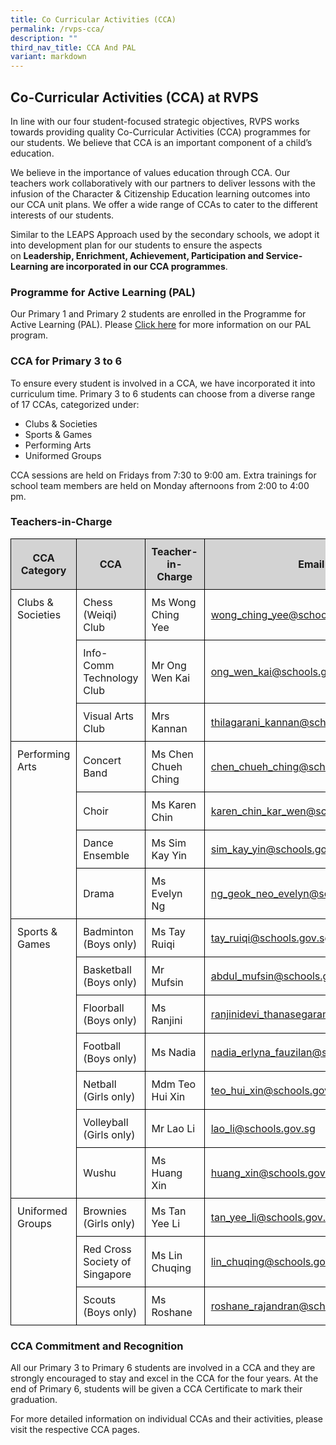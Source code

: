 ```yaml
---
title: Co Curricular Activities (CCA)
permalink: /rvps-cca/
description: ""
third_nav_title: CCA And PAL
variant: markdown
---
```

<h2>Co-Curricular Activities (CCA) at RVPS</h2>

<p>In line with our four student-focused strategic objectives, RVPS works towards providing quality Co-Curricular Activities (CCA) programmes for our students. We believe that CCA is an important component of a child’s education. </p>

<p>We believe in the importance of values education through CCA. Our teachers work collaboratively with our partners to deliver lessons with the infusion of the Character &amp; Citizenship Education learning outcomes into our CCA unit plans. We offer a wide range of CCAs to cater to the different interests of our students.</p>

Similar to the LEAPS Approach used by the secondary schools, we adopt it into development plan for our students to ensure the aspects on&nbsp;**Leadership, Enrichment, Achievement, Participation and Service-Learning&nbsp;are incorporated in our CCA programmes**.

<h3>Programme for Active Learning (PAL)</h3>

<p>Our Primary 1 and Primary 2 students are enrolled in the Programme for Active Learning (PAL). Please <a href="https://rivervalleypri.moe.edu.sg/programme-active-learning">Click here</a> for more information on our PAL program.</p>

<h3>CCA for Primary 3 to 6</h3>

<p>To ensure every student is involved in a CCA, we have incorporated it into curriculum time.  Primary 3 to 6 students can choose from a diverse range of 17 CCAs, categorized under:</p>

<ul>
  <li>Clubs &amp; Societies</li>
  <li>Sports &amp; Games</li>
  <li>Performing Arts</li>
  <li>Uniformed Groups</li>
</ul>

<p>CCA sessions are held on Fridays from 7:30 to 9:00 am. Extra trainings for school team members are held on Monday afternoons from 2:00 to 4:00 pm.</p>

<h3>Teachers-in-Charge</h3>

<table style="width: 100%; border-collapse: collapse; margin-bottom: 20px;">
  <thead>
    <tr style="background-color: lightgrey;">
      <th style="border: 1px solid black; padding: 10px;">CCA Category</th>
      <th style="border: 1px solid black; padding: 10px;">CCA</th>
      <th style="border: 1px solid black; padding: 10px;">Teacher-in-Charge</th>
      <th style="border: 1px solid black; padding: 10px;">Email</th>
    </tr>
  </thead>
  <tbody>
    <tr>
      <td style="border: 1px solid black; padding: 10px; vertical-align: top;" rowspan="3">Clubs &amp; Societies</td>
      <td style="border: 1px solid black; padding: 10px;">Chess (Weiqi) Club</td>
      <td style="border: 1px solid black; padding: 10px;">Ms Wong Ching Yee</td>
      <td style="border: 1px solid black; padding: 10px;"><a href="mailto:wong_ching_yee@schools.gov.sg">wong_ching_yee@schools.gov.sg</a></td>
    </tr>
    <tr>
      <td style="border: 1px solid black; padding: 10px;">Info-Comm Technology Club</td>
      <td style="border: 1px solid black; padding: 10px;">Mr Ong Wen Kai</td>
      <td style="border: 1px solid black; padding: 10px;"><a href="mailto:ong_wen_kai@schools.gov.sg">ong_wen_kai@schools.gov.sg</a></td>
    </tr>
    <tr>
      <td style="border: 1px solid black; padding: 10px;">Visual Arts Club</td>
      <td style="border: 1px solid black; padding: 10px;">Mrs Kannan</td>
      <td style="border: 1px solid black; padding: 10px;"><a href="mailto:thilagarani_kannan@schools.gov.sg">thilagarani_kannan@schools.gov.sg</a></td>
    </tr>
    <tr>
      <td style="border: 1px solid black; padding: 10px; vertical-align: top;" rowspan="4">Performing Arts</td>
      <td style="border: 1px solid black; padding: 10px;">Concert Band</td>
      <td style="border: 1px solid black; padding: 10px;">Ms Chen Chueh Ching</td>
      <td style="border: 1px solid black; padding: 10px;"><a href="mailto:chen_chueh_ching@schools.gov.sg">chen_chueh_ching@schools.gov.sg</a></td>
    </tr>
    <tr>
      <td style="border: 1px solid black; padding: 10px;">Choir</td>
      <td style="border: 1px solid black; padding: 10px;">Ms Karen Chin</td>
      <td style="border: 1px solid black; padding: 10px;"><a href="mailto:karen_chin_kar_wen@schools.gov.sg">karen_chin_kar_wen@schools.gov.sg</a></td>
    </tr>
    <tr>
      <td style="border: 1px solid black; padding: 10px;">Dance Ensemble</td>
      <td style="border: 1px solid black; padding: 10px;">Ms Sim Kay Yin</td>
      <td style="border: 1px solid black; padding: 10px;"><a href="mailto:sim_kay_yin@schools.gov.sg">sim_kay_yin@schools.gov.sg</a></td>
    </tr>
    <tr>
      <td style="border: 1px solid black; padding: 10px;">Drama</td>
      <td style="border: 1px solid black; padding: 10px;">Ms Evelyn Ng</td>
      <td style="border: 1px solid black; padding: 10px;"><a href="mailto:ng_geok_neo_evelyn@schools.gov.sg">ng_geok_neo_evelyn@schools.gov.sg</a></td>
    </tr>
    <tr>
      <td style="border: 1px solid black; padding: 10px; vertical-align: top;" rowspan="7">Sports &amp; Games</td>
      <td style="border: 1px solid black; padding: 10px;">Badminton (Boys only)</td>
      <td style="border: 1px solid black; padding: 10px;">Ms Tay Ruiqi</td>
      <td style="border: 1px solid black; padding: 10px;"><a href="mailto:tay_ruiqi@schools.gov.sg">tay_ruiqi@schools.gov.sg</a></td>
    </tr>
    <tr>
      <td style="border: 1px solid black; padding: 10px;">Basketball (Boys only)</td>
      <td style="border: 1px solid black; padding: 10px;">Mr Mufsin</td>
      <td style="border: 1px solid black; padding: 10px;"><a href="mailto:abdul_mufsin@schools.gov.sg">abdul_mufsin@schools.gov.sg</a></td>
    </tr>
    <tr>
      <td style="border: 1px solid black; padding: 10px;">Floorball (Boys only)</td>
      <td style="border: 1px solid black; padding: 10px;">Ms Ranjini</td>
      <td style="border: 1px solid black; padding: 10px;"><a href="mailto:ranjinidevi_thanasegaram@schools.gov.sg">ranjinidevi_thanasegaram@schools.gov.sg</a></td>
    </tr>
    <tr>
      <td style="border: 1px solid black; padding: 10px;">Football (Boys only)</td>
      <td style="border: 1px solid black; padding: 10px;">Ms Nadia</td>
      <td style="border: 1px solid black; padding: 10px;"><a href="mailto:nadia_erlyna_fauzilan@schools.gov.sg">nadia_erlyna_fauzilan@schools.gov.sg</a></td>
    </tr>
    <tr>
      <td style="border: 1px solid black; padding: 10px;">Netball (Girls only)</td>
      <td style="border: 1px solid black; padding: 10px;">Mdm Teo Hui Xin</td>
      <td style="border: 1px solid black; padding: 10px;"><a href="mailto:teo_hui_xin@schools.gov.sg">teo_hui_xin@schools.gov.sg</a></td>
    </tr>
    <tr>
      <td style="border: 1px solid black; padding: 10px;">Volleyball (Girls only)</td>
      <td style="border: 1px solid black; padding: 10px;">Mr Lao Li</td>
      <td style="border: 1px solid black; padding: 10px;"><a href="mailto:lao_li@schools.gov.sg">lao_li@schools.gov.sg</a></td>
    </tr>
    <tr>
      <td style="border: 1px solid black; padding: 10px;">Wushu</td>
      <td style="border: 1px solid black; padding: 10px;">Ms Huang Xin</td>
      <td style="border: 1px solid black; padding: 10px;"><a href="mailto:huang_xin@schools.gov.sg">huang_xin@schools.gov.sg</a></td>
    </tr>
    <tr>
      <td style="border: 1px solid black; padding: 10px; vertical-align: top;" rowspan="3">Uniformed Groups</td>
      <td style="border: 1px solid black; padding: 10px;">Brownies (Girls only)</td>
      <td style="border: 1px solid black; padding: 10px;">Ms Tan Yee Li</td>
      <td style="border: 1px solid black; padding: 10px;"><a href="mailto:tan_yee_li@schools.gov.sg">tan_yee_li@schools.gov.sg</a></td>
    </tr>
    <tr>
      <td style="border: 1px solid black; padding: 10px;">Red Cross Society of Singapore</td>
      <td style="border: 1px solid black; padding: 10px;">Ms Lin Chuqing</td>
      <td style="border: 1px solid black; padding: 10px;"><a href="mailto:lin_chuqing@schools.gov.sg">lin_chuqing@schools.gov.sg</a></td>
    </tr>
    <tr>
      <td style="border: 1px solid black; padding: 10px;">Scouts (Boys only)</td>
      <td style="border: 1px solid black; padding: 10px;">Ms Roshane</td>
      <td style="border: 1px solid black; padding: 10px;"><a href="mailto:roshane_rajandran@schools.gov.sg">roshane_rajandran@schools.gov.sg</a></td>
    </tr>
  </tbody>
</table>

<h3>CCA Commitment and Recognition</h3>

<p>All our Primary 3 to Primary 6 students are involved in a CCA and they are strongly encouraged to stay and excel in&nbsp;the CCA for the four years. At the end of Primary 6, students will be given a CCA Certificate to mark their graduation.</p>

<p>For more detailed information on individual CCAs and their activities, please visit the respective CCA pages.</p>